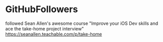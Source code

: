 # GitHubFollowers
followed Sean Allen's awesome course "Improve your iOS Dev skills and ace the take-home project interview"  https://seanallen.teachable.com/p/take-home
